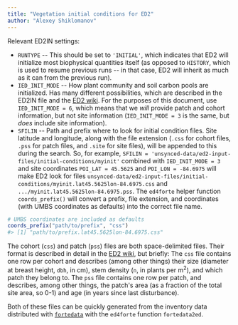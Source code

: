 ```yaml
---
title: "Vegetation initial conditions for ED2"
author: "Alexey Shiklomanov"
---
```


Relevant ED2IN settings:

- `RUNTYPE` -- This should be set to `'INITIAL'`, which indicates that ED2 will initialize most biophysical quantities itself
(as opposed to `HISTORY`, which is used to resume previous runs -- in that case, ED2 will inherit as much as it can from the previous run).
- `IED_INIT_MODE` -- How plant community and soil carbon pools are initialized.
Has many different possibilities, which are described in the ED2IN file and the [ED2 wiki][ed2-ini-wiki].
For the purposes of this document, use `IED_INIT_MODE = 6`, which means that we _will_ provide patch and cohort information, but not site information (`IED_INIT_MODE = 3` is the same, but _does_ include site information).
- `SFILIN` -- Path and prefix where to look for initial condition files.
Site latitude and longitude, along with the file extension (`.css` for cohort files, `.pss` for patch files, and `.site` for site files), will be appended to this during the search.
So, for example, `SFILIN = 'unsynced-data/ed2-input-files/initial-conditions/myinit'` combined with `IED_INIT_MODE = 3` and site coordinates `POI_LAT = 45.5625` and `POI_LON = -84.6975` will make ED2 look for files `unsynced-data/ed2-input-files/initial-conditions/myinit.lat45.5625lon-84.6975.css` and `.../myinit.lat45.5625lon-84.6975.pss`.
The `ed4forte` helper function `coords_prefix()` will convert a prefix, file extension, and coordinates (with UMBS coordinates as defaults) into the correct file name.

``` r
# UMBS coordinates are included as defaults
coords_prefix("path/to/prefix", "css")
#> [1] "path/to/prefix.lat45.5625lon-84.6975.css"
```

The cohort (`css`) and patch (`pss`) files are both space-delimited files.
Their format is described in detail in the [ED2 wiki][ed2-ini-wiki], but briefly:
The `css` file contains one row per cohort and describes (among other things) their size (diameter at breast height, `dbh`, in cm), stem density (`n`, in plants per m$^2$), and which patch they belong to.
The `pss` file contains one row per patch, and describes, among other things, the patch's area (as a fraction of the total site area, so 0-1) and age (in years since last disturbance).

Both of these files can be quickly generated from the inventory data distributed with [`fortedata`][fortedata] with the `ed4forte` function `fortedata2ed`.

[ed2-ini-wiki]: https://github.com/EDmodel/ED2/wiki/Initial-conditions
[fortedata]: https://github.com/FoRTExperiment/fortedata
